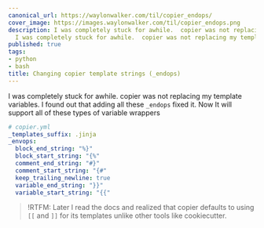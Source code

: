 ```yaml
---
canonical_url: https://waylonwalker.com/til/copier_endops/
cover_image: https://images.waylonwalker.com/til/copier_endops.png
description: I was completely stuck for awhile.  copier was not replacing my template
  I was completely stuck for awhile.  copier was not replacing my template ! !
published: true
tags:
- python
- bash
title: Changing copier template strings (_endops)
---
```


I was completely stuck for awhile.  copier was not replacing my template variables.  I found out that adding all these `_endops` fixed it.  Now It will support all of these types of variable wrappers

``` yaml
# copier.yml
_templates_suffix: .jinja
_envops:
  block_end_string: "%}"
  block_start_string: "{%"
  comment_end_string: "#}"
  comment_start_string: "{#"
  keep_trailing_newline: true
  variable_end_string: "}}"
  variable_start_string: "{{"
```

> !RTFM: Later I read the docs and realized that copier defaults to using `[[`
> and `]]` for its templates unlike other tools like cookiecutter.